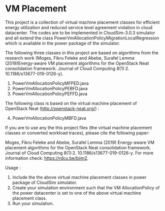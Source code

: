 # VM Placement
This project is a collection of virtual machine placement classes for efficient energy utilization and reduced service level agreement 
violation in cloud datacenter. The codes are to be implemented in CloudSim-3.0.3 simulator and all extend the class
PowerVmAllocationPolicyMigrationLocalRegression which is available in the power package of the simulator.

The following three classes in this project are based on algorithms from the research work (Moges, Fikru Feleke and Abebe, Surafel Lemma (2019)Energy-aware VM placement algorithms for the OpenStack Neat consolidation framework. Journal of Cloud Computing 8(1):2. 10.1186/s13677-019-0126-y).
1. PowerVmAllocationPolicyMFPED.java 
2. PowerVmAllocationPolicyPEBFD.java 
3. PowerVmAllocationPolicyPEFFD.java 

The following class is based on the virtual machine placement of OpenStack Neat (http://openstack-neat.org/) :
 
4. PowerVmAllocationPolicyMBFD.java 

If you are to use any the this project files (the virtual machine placement classes or converted workload traces), please cite the following paper:

Moges, Fikru Feleke and Abebe, Surafel Lemma (2019) Energy-aware VM placement algorithms for the OpenStack Neat consolidation framework. Journal of Cloud Computing 8(1):2. 10.1186/s13677-019-0126-y. For more information check: https://rdcu.be/biim2.

Usage : 
1. Include the the above virtual machine placement classes in power package of CloudSim simulator.
2. Create your simulation environment such that  the VM AllocationPolicy of the power datacenter is set to one of the above virtual machine placement class.
3. Run your simulation.
